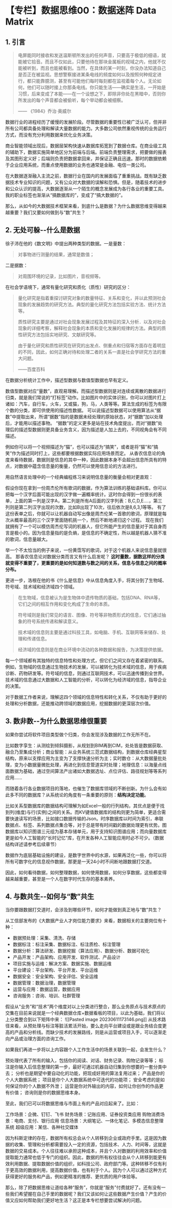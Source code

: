 # 【专栏】数据思维00：数据迷阵 Data Matrix

## 1. 引言 

> 电屏能同时接收和发送温斯顿所发出的任何声音，只要高于极低的细语，就能被它拾音。而且不仅如此，只要他待在那块金属板的视域之内，他就不仅能被听到，而且也能被看到。当然，在具体的某一时刻，你没办法知道自己是否正在被监视。思想警察接进某条电线的频度如何以及按照何种规定进行，都只能靠臆测，甚至有可能他们每时每刻都在监视着每个人。无论如何，他们可以随时接上你那条电线。你只能生活——确实是生活，一开始是习惯，后来变成了本能——在一个设想之下，即除非你处在黑暗中，否则你所发出的每个声音都会被偷听，每个举动都会被细察。
> 
> —— 《1984》乔治·奥威尔

数据行业的进程经历了缓慢的发展阶段。尽管数据的重要性已被广泛认可，但并非所有公司都具备处理和解读大量数据的能力。大多数公司依然重视传统的业务运行方式，而没有充分利用数据来优化业务决策。

商业智能领域出现后，数据层架构快速从数据库拓宽到了数据仓库。在商业级工具的辅助下，数据实施简单地区分为前端与后端。前端负责整理需求，把要做的报表及其图形定义好；后端则负责把数据拿回来，并保证正确且迅速。那时的数据依赖于企业应用系统，而重点使用数据的业务也通常是金融、电信一类公司。

在大数据逐渐融入主流之前，数据行业在国内的发展面临了重重挑战。既有缺乏数据技术专业知识的问题，又有公众对大数据的误解和恐惧。但是，随着技术的进步和公众认识的提高，大数据逐渐从一个陌生的概念发展成为各行各业的重要工具。我的职业标签也渐渐从“搞数据库的”，变成了“搞大数据的”。

那么，从如今的大数据技术框架来看，到底什么是数据？为什么数据思维变得越来越重要？我们又要如何做到与“数”共生？


## 2. 无处可躲--什么是数据

徐子沛在他的《数文明》中提出两种类型的数据。一是量数：

> 对事物进行测量的结果，通常是数值；

二是据数：

> 对周围环境的记录，比如图片，音视频等。


在社会学语境下，通常有量化研究和质化（质性）研究的区分：

> 量化研究是指着重探讨研究对象的数量特征、关系和变化，并以此预测社会现象的发展趋势的研究方法。典型的量化研究方法包括实验方法、统计方法等。
> 
> 质性研究主要是通过对社会现象发展过程及其特征的深入分析．以及对社会现象的详细考察，解释社会现象的本质和变化发展的规律的方法。典型的质性研究方法包括实地研究、文献研究等。
> 
> 由于量化研究和质性研究在研究的出发点、侧重点和归宿等方面存在着明显的不同，因此，如何正确对待和处理二者的关系一直是社会学研究方法的重大问题。
> 
> ——百度百科

在数据分析统计工作中，描述型数据与数值型数据也早有定义。

数值型数据对应“量数”，直观易理解。而描述型数据则是对连续或离散的数据进行归类，就是我们常说的“打标签”动作。比如图片中的实体识别，你可以对图片打上诸如：汽车，自行车，火车，又或猫，狗，马，人类等等。算法生成的标签为有限个数的分类，即可供使用的描述性数据。 可以说描述型数据可以使用算法从“据数”中提取出来，所谓“据数”指的是数据未经处理的原始状态，对“据数”加以处理后，才能用以描述事物。 “据数”的定义更多是站在技术角度提出，而对“据数”处理后的描述型数据则更具备业务含义，因为描述是人加上去的，不同视角会有不同描述。

例如你可以将一个视频描述为“猫”，也可以描述为“搞笑”，或者是将“猫”和“搞笑”作为描述同时打上，这些都要根据数据实际应用场景而定。 从香农信息论的角度来看待数据，数据则是信息的其中一种，因此数据本身不会超出信息所具有的特点，对数据中蕴含信息量的衡量，仍然可以使用信息论的方法进行。 

用自然语言处理中的一个经典编程练习来说明信息量的衡量会相对更直观：

假设你现在拿到一份周杰伦所有歌词的数据，作为算法训练的基础语料库。你可以把每一个汉字后面可能出现的汉字做一遍概率统计。这时你会得到一份很长的表单，上面的第一列是汉字A，第二列是所有A后面的汉字列表：B,C,D,E....，第三列则是第二列汉字出现的次数，比如B出现了10次，往后依次是8,6,3,1等等。 有了这份表单之后，你就可以让机器自动写出像是周杰伦某一首歌的歌词，原理就是每次从概率最高的三个汉字里面随机挑一个，然后不断地递归这个过程。 现在我们就拥有了一个可以模仿周杰伦写词的机器人，但它所能产生的信息量对于其自身而言是极小的。因为信息量指的是负熵，是信息的不确定性，所以越是机器人猜不准的歌词，信息量越大。

举一个不太恰当的例子来说，一份黄霑写的歌词，对于这个机器人来说信息量就很高。 那香农信息论对数据分类而言又有什么启发呢？ **这时量数，据数这样的分类就变得不重要了，更重要的是如何知道数与数之间的关系，信息与信息之间的概率分布。**

更进一步，洛根在他的书《什么是信息》中从信息角度入手，将其分到了生物域、符号域、技术域和经济域四个领域。

> 在生物域，信息被认为是生物体中遗传物质的基础，包括DNA、RNA等，它们之间的相互作用和变化构成了生命的本质。
> 
> 符号域则是我们常见的语言、图像、符号等非物质形式的信息，它们通过抽象的符号系统传递和解读意义。
> 
> 技术域的信息则主要是通过科技工具，如电脑、手机、互联网等来储存、处理和传递信息。
> 
> 经济域的信息则是在商业环境中流动的各种数据和报告，为决策提供依据。

每一个领域都有其独特的信息特性和处理方式，但它们之间又存在着紧密的联系。例如，生物域的信息通过生物技术的发展，可以被转化为技术域的信息，用于疾病诊断、药物研发等。符号域的信息，则通过互联网技术，可以迅速传播到全世界。技术域的信息通过大数据和人工智能的分析，可以转化为经济域的信息，指导企业的决策。

对于数据工作者来说，理解这四个领域的信息特性和转化关系，不仅有助于更好的处理和分析数据，还能推动跨领域的数据应用，挖掘数据的更深层次价值。

## 3. 数非数--为什么数据思维很重要

如果你尝试将软件项目类型做个归类，你会发现涉及数据的工作无所不在。

比如数字孪生：从测绘到倾斜摄影，从规划到BIM再到CIM，处处皆是数据获取、融合乃至集成分析；商业智能：从业务系统三范式数据结构，到数据仓库经典星型结构，原来以支撑应用为主变为了支撑快速分析为主；实时数仓：从大数据量批处理，变为小数据量微批处理，再进化到信息管道实时处理；地理信息：以海量点线面数据为基础，通过空间算法产出诸如大数据选址、点位评估、路径规划等等系列应用……

而随着各行各业数据项目的落地，也催生了数据库领域的不断创新。为什么会有如此多不同的数据库？从系统论的角度有一条重要的原则：**结构决定功能**。

比如关系型数据库的数据结构可理解为如Excel一般的行列结构，其优点是便于找到列(维度)与行(实例)之间的关系。而KV键值数据库的结构则更为简单，更适合需要快速读写的场景，比如接口数据传输的Json。时序数据库以时间为索引，串联数据点、标签、系列数据点集合等，对于总是带有时间戳的数据处理更有优势。图数据库以知识图谱三元组为基本存储单元，用于支持知识图谱应用；而向量数据库更是如今人工智能的“长时记忆”库，在开发各种人工智能应用时必不可少。（数据结构详述请参考后续章节）

数据作为底层基础设施的建设，是数字世界中的水源，如果再泛化一些，你可以将所有可数字化的信息视作数据，那更是一天24小时不间断地跟数据打交道。

因此，如何看待数据，如何整理数据，如何使用数据，如何分享数据，这些都变得越来越重要，甚至是一个人在数字时代生存的基本素养。

##  4. 与数共生--如何与“数”共生

当你要跟数据打交道时，会涉及到哪些环节，如何才能做到真正地与“数”共生？

从工信部发布的《大数据产业人才岗位能力要求》来看，数据相关的主要岗位有十种：

- 数据预处理：采集、清洗、存储
- 数据标注：标注采集、数据标注、标注质检、标注管理
- 数据分析：算法研发、数据挖掘（算法应用）、数据分析、数据可视化
- 产品开发：产品架构、应用开发、软件测试、产品设计
- 项目实施与运维：解决方案、数据实施、数据运维
- 平台建设：平台架构、平台开发、平台运维
- 数据安全：安全架构、安全评估、安全运维
- 数据管理：数据治理，数据管理
- 运营与应用：数据运营，数据应用
- 咨询服务：咨询、培训、社群管理

假设从“业务”和“技术”两个维度对以上分类进行整合，那么业务原点与技术原点的交集在目前来说就是一个经典数据仓库+数据看板的项目，以此为基础，我们将以上分类整合到以下矩阵中来：
![[Pasted image 20230611173146.png]]
从技术路径来看，从预处理与标注等脏活累活开始，要么走向平台建设或是跟业务结合度更高的产品和分析线。而缺少技术的发展路线，则是从运营或项目入手，可以逐渐走向产品或治理方面的咨询工作。

如果我们再进一步将以上内容跟个人工作生活中的场景关联到一起，会发生什么？

预处理代表了所有的输入，包括你的阅读、对话、财务记录、购物记录等等；
标注是你输入后信息整理的第一步，最好可通过机器自动归集到你想要的一套分类中去；
分析也是期望中要自动化的功能，把现成好用的算法复用过来；
产品是你的个人大数据系统；
项目是你个人大数据系统中可迭代的功能项；
安全考虑的是如何保证你的个人数据不外泄；
运营是你对外输出的内容，如何让你创作的作品更有价值；
咨询则是你的数据思维本身。

至此，我们已可以将数据思维与市面上有的产品对应起来了。比如：

工作场景：企微、钉钉、飞书
财务场景：记账应用、证券投资类应用
购物消费场景：电商、支付、银行应用
信息场景：大纲笔记、一体化笔记、多模态信息整理系统
超级应用：某信、各种社交媒体

因为科斯定律的存在，数据所有权总会从个人转移到企业或政府手里。这是因为数据的收集、管理和分析都需要投入一定的资源，包括技术、人力、时间等，这就是数据的交易成本。个人往往难以承担这种成本，并且个人对数据的利用效率和价值提取能力通常也低于专门的组织。因此，数据的所有权往往会从个人转移到能更有效利用数据、提取数据价值的组织，如科技公司、政府部门等。这种转移不仅有利于更高效的数据利用，提高数据价值，也有利于个人。因为个人可以通过这种方式获得更好的服务和产品，例如更精准的推荐、更优质的用户体验等。

那么，除了把数据思维让道给各种“服务”，你就是“服务”付费就好了。还有没有一些我们希望握在自己手里的数据呢？我们又该如何让这些数据产生价值？产生的价值又应如何帮助我们更好地生活？这正是本专栏想要尝试解决的问题。